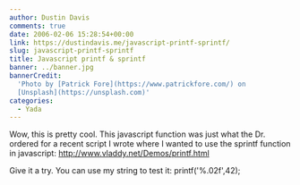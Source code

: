 ```yaml
---
author: Dustin Davis
comments: true
date: 2006-02-06 15:28:54+00:00
link: https://dustindavis.me/javascript-printf-sprintf/
slug: javascript-printf-sprintf
title: Javascript printf & sprintf
banner: ../banner.jpg
bannerCredit:
  'Photo by [Patrick Fore](https://www.patrickfore.com/) on
  [Unsplash](https://unsplash.com)'
categories:
  - Yada
---
```


Wow, this is pretty cool. This javascript function was just what the Dr. ordered
for a recent script I wrote where I wanted to use the sprintf function in
javascript: http://www.vladdy.net/Demos/printf.html

Give it a try. You can use my string to test it: printf('%.02f',42);
